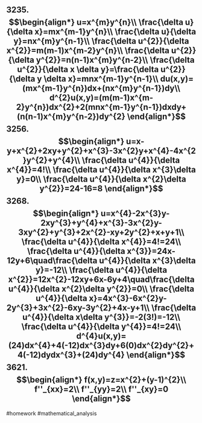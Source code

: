 3235.$$\begin{align*}
u=x^{m}y^{n}\\
\frac{\delta u}{\delta x}=mx^{m-1}y^{n}\\
\frac{\delta u}{\delta y}=nx^{m}y^{n-1}\\
\frac{\delta u^{2}}{\delta x^{2}}=m(m-1)x^{m-2}y^{n}\\
\frac{\delta u^{2}}{\delta y^{2}}=n(n-1)x^{m}y^{n-2}\\
\frac{\delta u^{2}}{\delta x \delta y}=\frac{\delta u^{2}}{\delta y \delta x}=mnx^{m-1}y^{n-1}\\
du(x,y)=(mx^{m-1}y^{n})dx+(nx^{m}y^{n-1})dy\\
d^{2}u(x,y)=(m(m-1)x^{m-2}y^{n})dx^{2}+2(mnx^{m-1}y^{n-1})dxdy+(n(n-1)x^{m}y^{n-2})dy^{2}
\end{align*}$$
3256.$$\begin{align*}
u=x-y+x^{2}+2xy+y^{2}+x^{3}-3x^{2}y+x^{4}-4x^{2}y^{2}+y^{4}\\
\frac{\delta u^{4}}{\delta x^{4}}=4!\\
\frac{\delta u^{4}}{\delta x^{3}\delta y}=0\\
\frac{\delta u^{4}}{\delta x^{2}\delta y^{2}}=24-16=8
\end{align*}$$
3268.$$\begin{align*}
u=x^{4}-2x^{3}y-2xy^{3}+y^{4}+x^{3}-3x^{2}y-3xy^{2}+y^{3}+2x^{2}-xy+2y^{2}+x+y+1\\
\frac{\delta u^{4}}{\delta x^{4}}=4!=24\\
\frac{\delta u^{4}}{\delta x^{3}}=24x-12y+6\quad\frac{\delta u^{4}}{\delta x^{3}\delta y}=-12\\
\frac{\delta u^{4}}{\delta x^{2}}=12x^{2}-12xy+6x-6y+4\quad\frac{\delta u^{4}}{\delta x^{2}\delta y^{2}}=0\\
\frac{\delta u^{4}}{\delta x}=4x^{3}-6x^{2}y-2y^{3}+3x^{2}-6xy-3y^{2}+4x-y+1\\
\frac{\delta u^{4}}{\delta x\delta y^{3}}=-2(3!)=-12\\
\frac{\delta u^{4}}{\delta y^{4}}=4!=24\\
d^{4}u(x,y)=(24)dx^{4}+4(-12)dx^{3}dy+6(0)dx^{2}dy^{2}+4(-12)dydx^{3}+(24)dy^{4}
\end{align*}$$
3621.$$\begin{align*}
f(x,y)=z=x^{2}+(y-1)^{2}\\
f''_{xx}=2\\
f''_{yy}=2\\
f''_{xy}=0
\end{align*}$$
---
#homework #mathematical_analysis 